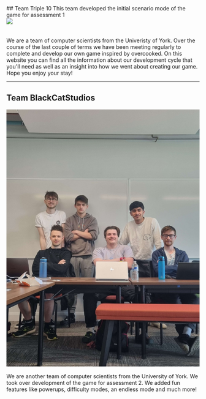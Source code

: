 <!DOCTYPE html>
<title>Meet the Team</title>
## Team Triple 10
This team developed the initial scenario mode of the game for assessment 1
<html>
    <link rel="stylesheet" href="style.css">
    <body>
        <br>
        <div class="teamImage">
            <img src="https://i.imgur.com/NzUb7qq.jpg" style="width:500px;height:auto">
        </div>
        <br>
        <div class="teamInfo">
            <p>
                We are a team of computer scientists from the Univeristy of York.
                Over the course of the last couple of terms we have been meeting
                regularly to complete and develop our own game inspired by
                overcooked. On this website you can find all the information about
                our development cycle that you'll need as well as an insight into
                how we went about creating our game. Hope you enjoy your stay!
            </p>
        </div>
    </body>
</html>

<hr>

## Team BlackCatStudios
![Team BlackCatStudios](images/BCSPhoto.jpg)

We are another team of computer scientists from the University of York. 
We took over development of the game for assessment 2. 
We added fun features like powerups, difficulty modes, an endless mode and much more!